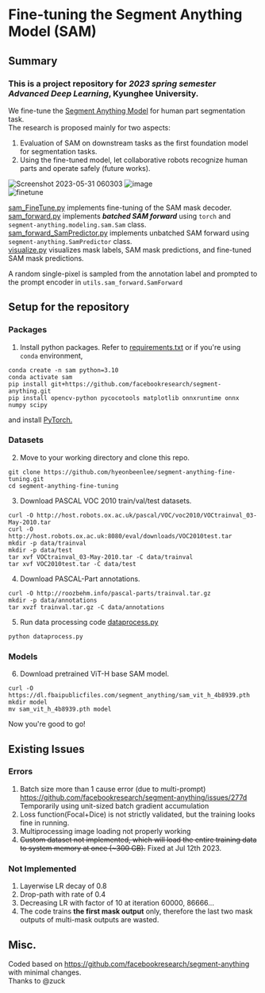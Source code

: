 # Fine-tuning the Segment Anything Model (SAM)
## Summary
### This is a project repository for ***2023 spring semester Advanced Deep Learning***, Kyunghee University.  

We fine-tune the [Segment Anything Model](https://github.com/facebookresearch/segment-anything) for human part segmentation task.  
The research is proposed mainly for two aspects: 
1. Evaluation of SAM on downstream tasks as the first foundation model for segmentation tasks.
2. Using the fine-tuned model, let collaborative robots recognize human parts and operate safely (future works).

![Screenshot 2023-05-31 060303](https://github.com/hyeonbeenlee/segment-anything-fine-tuning/assets/78078652/084b7b4a-0be1-4592-9d7a-e502a8790bd7) 
![image](https://github.com/hyeonbeenlee/segment-anything-fine-tuning/assets/78078652/7d2e1c28-a0df-4255-8d36-7678170263b1)  
![finetune](https://github.com/hyeonbeenlee/segment-anything-fine-tuning/assets/78078652/f7552bbd-3f5f-44df-81f8-83fddd7f7e9f)

[sam_FineTune.py](https://github.com/hyeonbeenlee/segment-anything-fine-tuning/blob/master/sam_FineTune.py) implements fine-tuning of the SAM mask decoder.  
[sam_forward.py](https://github.com/hyeonbeenlee/segment-anything-fine-tuning/blob/master/utils/sam_forward.py) implements ***batched SAM forward*** using ```torch``` and ```segment-anything.modeling.sam.Sam``` class.  
[sam_forward_SamPredictor.py](https://github.com/hyeonbeenlee/segment-anything-fine-tuning/blob/master/tmp/sam_forward_SamPredictor.py) implements unbatched SAM forward using ```segment-anything.SamPredictor``` class.  
[visualize.py](https://github.com/hyeonbeenlee/segment-anything-fine-tuning/blob/master/visualize.py) visualizes mask labels, SAM mask predictions, and fine-tuned SAM mask predictions.

A random single-pixel is sampled from the annotation label and prompted to the prompt encoder in ```utils.sam_forward.SamForward```

## Setup for the repository
### Packages
1. Install python packages.
Refer to [requirements.txt](https://github.com/hyeonbeenlee/segment-anything-fine-tuning/blob/master/requirements.txt) or if you're using ```conda``` environment,
```
conda create -n sam python=3.10
conda activate sam
pip install git+https://github.com/facebookresearch/segment-anything.git
pip install opencv-python pycocotools matplotlib onnxruntime onnx numpy scipy 
```
and install [PyTorch.](https://pytorch.org/get-started/locally/)

### Datasets
2. Move to your working directory and clone this repo.
```
git clone https://github.com/hyeonbeenlee/segment-anything-fine-tuning.git
cd segment-anything-fine-tuning
```
3. Download PASCAL VOC 2010 train/val/test datasets.
```
curl -O http://host.robots.ox.ac.uk/pascal/VOC/voc2010/VOCtrainval_03-May-2010.tar
curl -O http://host.robots.ox.ac.uk:8080/eval/downloads/VOC2010test.tar
mkdir -p data/trainval
mkdir -p data/test
tar xvf VOCtrainval_03-May-2010.tar -C data/trainval
tar xvf VOC2010test.tar -C data/test
```


4. Download PASCAL-Part annotations.
```
curl -O http://roozbehm.info/pascal-parts/trainval.tar.gz
mkdir -p data/annotations
tar xvzf trainval.tar.gz -C data/annotations  
```
5. Run data processing code [dataprocess.py](https://github.com/hyeonbeenlee/segment-anything-fine-tuning/blob/master/dataprocess.py)
```
python dataprocess.py
```

### Models
6. Download pretrained ViT-H base SAM model. 
```
curl -O https://dl.fbaipublicfiles.com/segment_anything/sam_vit_h_4b8939.pth
mkdir model
mv sam_vit_h_4b8939.pth model
```
Now you're good to go!

## Existing Issues
### Errors
1. Batch size more than 1 cause error (due to multi-prompt)  
https://github.com/facebookresearch/segment-anything/issues/277d
Temporarily using unit-sized batch gradient accumulation
2. Loss function(Focal+Dice) is not strictly validated, but the training looks fine in running.
3. Multiprocessing image loading not properly working
4. <del>Custom dataset not implemented, which will load the entire training data to system memory at once (~300 GB).</del> Fixed at Jul 12th 2023.

### Not Implemented
1. Layerwise LR decay of 0.8
2. Drop-path with rate of 0.4
3. Decreasing LR with factor of 10 at iteration 60000, 86666...
4. The code trains **the first mask output** only, therefore the last two mask outputs of multi-mask outputs are wasted.



## Misc.
Coded based on https://github.com/facebookresearch/segment-anything with minimal changes.  
Thanks to @zuck
